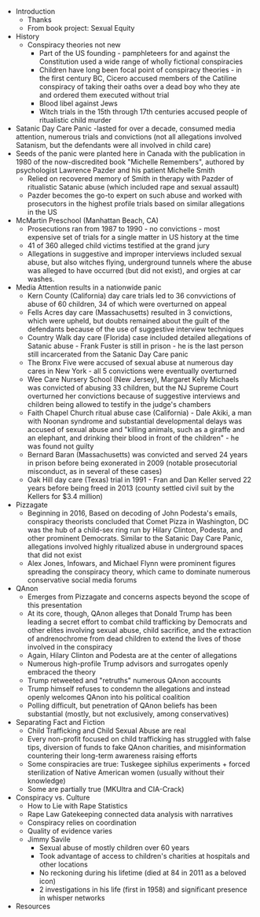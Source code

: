 * Introduction
  * Thanks
  * From book project: Sexual Equity
* History
  * Conspiracy theories not new
    * Part of the US founding - pamphleteers for and against the Constitution used a wide range of wholly fictional conspiracies
    * Children have long been focal point of conspiracy theories - in the first century BC, Cicero accused members of the Catiline conspiracy of taking their oaths over a dead boy who they ate and ordered them executed without trial
    * Blood libel against Jews
    * Witch trials in the 15th through 17th centuries accused people of ritualistic child murder
* Satanic Day Care Panic -lasted for over a decade, consumed media attention, numerous trials and convictions (not all allegations involved Satanism, but the defendants were all involved in child care)
* Seeds of the panic were planted here in Canada with the publication in 1980 of the now-discredited book "Michelle Remembers", authored by psychologist Lawrence Pazder and his patient Michelle Smith
  * Relied on recovered memory of Smith in therapy with Pazder of ritualistic Satanic abuse (which included rape and sexual assault)
  * Pazder becomes the go-to expert on such abuse and worked with prosecutors in the highest profile trials based on similar allegations in the US
* McMartin Preschool (Manhattan Beach, CA)
  * Prosecutions ran from 1987 to 1990 - no convictions - most expensive set of trials for a single matter in US history at the time
  * 41 of 360 alleged child victims testified at the grand jury
  * Allegations in suggestive and improper interviews included sexual abuse, but also witches flying, underground tunnels where the abuse was alleged to have occurred (but did not exist), and orgies at car washes.
* Media Attention results in a nationwide panic
  * Kern County (California) day care trials led to 36 convvictions of abuse of 60 children, 34 of which were overturned on appeal
  * Fells Acres day care (Massachusetts) resulted in 3 convictions, which were upheld, but doubts remained about the guilt of the defendants because of the use of suggestive interview techniques
  * Country Walk day care (Florida) case included detailed allegations of Satanic abuse - Frank Fuster is still in prison - he is the last person still incarcerated from the Satanic Day Care panic
  * The Bronx Five were accused of sexual abuse at numerous day cares in New York - all 5 convictions were eventually overturned
  * Wee Care Nursery School (New Jersey), Margaret Kelly Michaels was convicted of abusing 33 children, but the NJ Supreme Court overturned her convictions because of suggestive interviews and children being allowed to testify in the judge's chambers
  * Faith Chapel Church ritual abuse case (California) - Dale Akiki, a man with Noonan syndrome and substantial developmental delays was accused of sexual abuse and "killing animals, such as a giraffe and an elephant, and drinking their blood in front of the children" - he was found not guilty
  * Bernard Baran (Massachusetts) was convicted and served 24 years in prison before being exonerated in 2009 (notable prosecutorial misconduct, as in several of these cases)
  * Oak Hill day care (Texas) trial in 1991 - Fran and Dan Keller served 22 years before being freed in 2013 (county settled civil suit by the Kellers for $3.4 million)
* Pizzagate
  * Beginning in 2016, Based on decoding of John Podesta's emails, conspiracy theorists concluded that Comet Pizza in Washington, DC was the hub of a child-sex ring run by Hilary Clinton, Podesta, and other prominent Democrats. Similar to the Satanic Day Care Panic, allegations involved highly ritualized abuse in underground spaces that did not exist
  * Alex Jones, Infowars, and Michael Flynn were prominent figures spreading the conspiracy theory, which came to dominate numerous conservative social media forums
* QAnon
  * Emerges from Pizzagate and concerns aspects beyond the scope of this presentation
  * At its core, though, QAnon alleges that Donald Trump has been leading a secret effort to combat child trafficking by Democrats and other elites involving sexual abuse, child sacrifice, and the extraction of andrenochrome from dead children to extend the lives of those involved in the conspiracy
  * Again, Hilary Clinton and Podesta are at the center of allegations
  * Numerous high-profile Trump advisors and surrogates openly embraced the theory
  * Trump retweeted and "retruths" numerous QAnon accounts
  * Trump himself refuses to condemn the allegations and instead openly welcomes QAnon into his political coalition
  * Polling difficult, but penetration of QAnon beliefs has been substantial (mostly, but not exclusively, among conservatives)
* Separating Fact and Fiction
  * Child Trafficking and Child Sexual Abuse are real
  * Every non-profit focused on child trafficking has struggled with false tips, diversion of funds to fake QAnon charities, and misinformation countering their long-term awareness raising efforts
  * Some conspiracies are true: Tuskegee siphilus experiments + forced sterilization of Native American women (usually without their knowledge)
  * Some are partially true (MKUltra and CIA-Crack)
* Conspiracy vs. Culture
  * How to Lie with Rape Statistics
  * Rape Law Gatekeeping connected data analysis with narratives
  * Conspiracy relies on coordination
  * Quality of evidence varies
  * Jimmy Savile
    * Sexual abuse of mostly children over 60 years
    * Took advantage of access to children's charities at hospitals and other locations
    * No reckoning during his lifetime (died at 84 in 2011 as a beloved icon)
    * 2 investigations in his life (first in 1958) and significant presence in whisper networks
* Resources